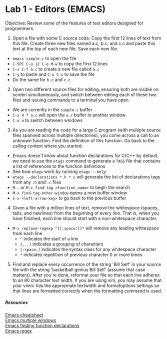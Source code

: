 # Lab 1 - Editors (EMACS)

Objective: Review some of the features of text editors designed for programmers.

1. Open a file with some C source code. Copy the first 12 lines of text from
this file. Create three new files named a.c, b.c, and c.c and paste this text
at the top of each new file. Save each new file.

  * `emacs simple.c` to open the file
  * `C-SPC C-u 12 C-e M-w` to copy the first 12 lines
  * `C-x C-f a.c` to create a new file called `a.c`
  * `C-y` to paste and `C-x C-s` to save the file
  * Do the same for `b.c` and `c.c`

2. Open two different source files for editing, ensuring both are visible on
screen simultaneously, and switch between editing each of these two files and
issuing commands to a terminal you have open.

  * We are currently in the `simple.c` buffer
  * `C-x 4 f a.c` will open the `a.c` buffer in another window
  * `C-x o` to switch between windows  

3. As you are reading the code for a large C program (with multiple source
files spanned across multiple directories), you come across a call to an
unknown function. Find the definition of this function. Go back to the
calling context where you started.

  * Emacs doesn't know about function declarations for C/C++ by default, we
  need to use the `etags` command to generate a `TAGS` file that contains
  a list of references to the function definitions
  * See how `etags` work by running `etags --help`
  * `etags --declarations *.h *.c` will generate the list of declarations
  tags from any `.h` and `.c` files
  * `M-.` or `M-x find-tag <function_name>` to begin the search
  * `M-x find-tag-other-window` opens a new buffer window
  * `C-x <left-arrow-key>` to go back to the previous buffer  

4. Given a file with a million lines of text, remove the whitespace (spaces,
tabs, and newlines) from the beginning of every line. That is, when you have
finished, each line should start with a non-whitespace character.

  * `M-x replace-regexp ^[[:space:]]*` will remove any leading whitespace from
  each line
    * `^` indicates the start of a line
    * `[...]` indicates a grouping of characters
    * `[:space:]` indicates the syntax class for any whitespace character
    * `*` indicates repetition of previous character 0 or more times

5. Find and replace every occurrence of the string 'Bill Self' in your source
file with the string 'basketball genius Bill Self' (assume that case matters).
After you're done, reformat your file so that each line adheres to an 80
character text width. If you are using vim, you may assume that your vimrc has
the appropriate textwidth and formatoptions settings so that lines are formatted
correctly when the formatting command is used.

##### Resources

[Emacs cheatsheet](http://www.rgrjr.com/emacs/emacs_cheat.html)  
[Emacs multiple windows](https://www.fnal.gov/docs/products/emacs/emacs/emacs_20.html#SEC156)  
[Emacs finding function declarations](http://stackoverflow.com/questions/4759211/what-is-the-short-cut-key-to-jump-to-declaration-in-emacs)  
[Emacs regex](https://www.emacswiki.org/emacs/RegularExpression#regexp)
